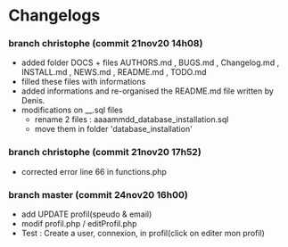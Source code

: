 # Changelogs

### branch christophe  (commit 21nov20 14h08)
- added folder DOCS + files AUTHORS.md , BUGS.md , Changelog.md , INSTALL.md , NEWS.md , README.md , TODO.md
- filled these files with informations
- added informations and re-organised the README.md file written by Denis.
- modifications on __.sql files
  - rename 2 files :  aaaammdd_database_installation.sql
  - move them in folder 'database_installation'

### branch christophe (commit 21nov20 17h52)
  - corrected error line 66 in functions.php


### branch master (commit 24nov20 16h00)
  - add UPDATE profil(speudo & email)
  - modif profil.php / editProfil.php 
  - Test : Create a user, connexion, in profil(click on editer mon profil)